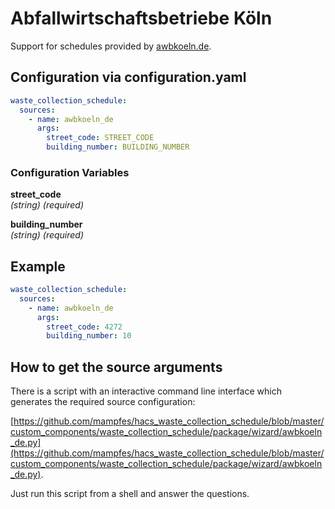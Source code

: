 # Abfallwirtschaftsbetriebe Köln

Support for schedules provided by [awbkoeln.de](https://www.awbkoeln.de/).

## Configuration via configuration.yaml

```yaml
waste_collection_schedule:
  sources:
    - name: awbkoeln_de
      args:
        street_code: STREET_CODE
        building_number: BUILDING_NUMBER
```

### Configuration Variables

**street_code**<br>
*(string) (required)*

**building_number**<br>
*(string) (required)*

## Example

```yaml
waste_collection_schedule:
  sources:
    - name: awbkoeln_de
      args:
        street_code: 4272
        building_number: 10
```

## How to get the source arguments

There is a script with an interactive command line interface which generates the required source configuration:

[https://github.com/mampfes/hacs_waste_collection_schedule/blob/master/custom_components/waste_collection_schedule/package/wizard/awbkoeln_de.py](https://github.com/mampfes/hacs_waste_collection_schedule/blob/master/custom_components/waste_collection_schedule/package/wizard/awbkoeln_de.py).

Just run this script from a shell and answer the questions.
